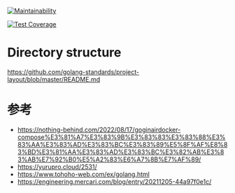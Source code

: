 [![Maintainability](https://api.codeclimate.com/v1/badges/23bd9aed2db5316d1546/maintainability)](https://codeclimate.com/github/ox8/gin_training/maintainability)

[![Test Coverage](https://api.codeclimate.com/v1/badges/23bd9aed2db5316d1546/test_coverage)](https://codeclimate.com/github/ox8/gin_training/test_coverage)

# Directory structure
https://github.com/golang-standards/project-layout/blob/master/README.md

# 参考
- https://nothing-behind.com/2022/08/17/goginairdocker-compose%E3%81%A7%E3%83%9B%E3%83%83%E3%83%88%E3%83%AA%E3%83%AD%E3%83%BC%E3%83%89%E5%8F%AF%E8%83%BD%E3%81%AA%E3%83%AD%E3%83%BC%E3%82%AB%E3%83%AB%E7%92%B0%E5%A2%83%E6%A7%8B%E7%AF%89/
- https://yurupro.cloud/2531/
- https://www.tohoho-web.com/ex/golang.html
- https://engineering.mercari.com/blog/entry/20211205-44a97f0e1c/